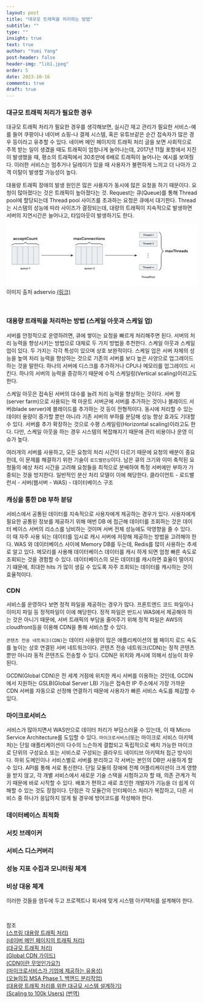 ```yaml
---
layout: post
title: "대규모 트래픽을 처리하는 방법"
subtitle: ""
type: ""
insight: true
text: true
author: "Yumi Yang"
post-header: false
header-img: "lib1.jpeg"
order: 5
date: 2023-10-16
comments: true
draft: true
---
```


### 대규모 트래픽 처리가 필요한 경우

대규모 트래픽 처리가 필요한 경우를 생각해보면, 실시간 재고 관리가 필요한 서비스-예를 들어 쿠팡이나 네이버 쇼핑-나 결제 시스템, 혹은 유튜브같은 순간 접속자가 많은 경우 등이라고 유추할 수 있다. 네이버 메인 페이지의 트래픽 처리 글을 보면 사회적으로 주목 받는 일이 생겼을 때도 트래픽이 엄청나게 늘어나는데, 2017년 11월 포항에서 지진이 발생했을 때, 평소의 트래픽에서 30초만에 6배로 트래픽이 늘어나는 예시를 보여줬다. 이러한 서비스는 멈추거나 딜레이가 있을 때 사용자가 불편하게 느끼고 더 나아가 고객 이탈이 발생할 가능성이 높다.

대용량 트래픽 장애의 발생 원인은 많은 사용자가 동시에 많은 요청을 하기 때문이다. 요청이 많아졌다는 것은 트래픽이 높아졌다는 것. Request는 큐(Queue)를 통해 Thread pool에 할당되는데 Thread pool 사이즈를 초과하는 요청은 큐에서 대기한다. Thread는 시스템의 성능에 따라 사이즈가 결정되는데, 대량의 트래픽이 지속적으로 발생하면 서버의 지연시간은 늘어나고, 타임아웃이 발생하기도 한다.

![thread](img/thread.jpeg)
이미지 출처 adservio [(링크)](https://www.adservio.fr/post/tomcat-performance-best-practices)

<br/>

### 대용량 트래픽을 처리하는 방법 (스케일 아웃과 스케일 업)

서버를 안정적으로 운영하려면, 큐에 쌓이는 요청을 빠르게 처리해주면 된다. 서버의 처리 능력을 향상시키는 방법으로 대체로 두 가지 방법을 추천한다. 스케일 아웃과 스케일 업이 있다. 두 가지는 각각 특성이 있으며 상호 보완적이다. 스케일 업은 서버 자체의 성능을 높여 처리 능력을 향상하는 것으로 기존의 서버를 보다 높은 사양으로 업그레이드 하는 것을 말한다. 하나의 서버에 디스크를 추가하거나 CPU나 메모리를 업그레이드 시킨다. 하나의 서버의 능력을 증강하기 때문에 수직 스케일링(Vertical scaling)이라고도 한다.

스케일 아웃은 접속된 서버의 대수를 늘려 처리 능력을 향상하는 것이다. 서버 팜(server farm)으로 사용되는 랙 마운트 서버군에 서버를 추가하는 것이나 블레이드 서버(blade server)에 블레이드를 추가하는 것 등이 전형적이다. 동시에 처리할 수 있는 데이터 용량이 증가할 뿐만 아니라 기존 서버의 부하를 분담해 성능 향상 효과도 기대할 수 있다. 서버를 추가 확장하는 것으로 수평 스케일링(Horizontal scaling)이라고도 한다. 다만, 스케일 아웃을 하는 경우 시스템의 복잡해지기 때문에 관리 비용이나 운영 이슈가 높다.

여러개의 서버를 사용하고, 모든 요청의 처리 시간이 다르기 때문에 요청의 배분이 중요한데, 이 문제를 해결하기 위한 기술이 `로드밸런싱`이다. 남은 큐의 크기와 이미 축적된 요청들의 예상 처리 시간을 고려해 요청들을 최적으로 분배하여 특정 서버에만 부하가 가중되는 것을 방지한다. 일반적인 분산 처리 모델이 이에 해당한다. 클라이언트 - 로드밸런서 - 서버(웹서버 - WAS) - 데이터베이스 구조

### 캐싱을 통한 DB 부하 분담

서비스에서 공통된 데이터를 지속적으로 사용자에게 제공하는 경우가 있다. 사용자에게 필요한 공통된 정보를 제공하기 위해 매번 DB 에 접근해 데이터를 조회하는 것은 데이터 베이스 서버의 리소스를 낭비하는 것이며 서버 전체 성능에도 악영향을 줄 수 있다. 이 때 자주 사용 되는 데이터를 임시로 캐시 서버에 저장해 제공하는 방법을 고려해야 한다. WAS 와 데이터베이스 사이에 Memory DB를 두는데, Redis를 많이 사용하는 추세로 알고 있다. 메모리를 사용해 데이터베이스 데이터를 캐시 하게 되면 엄청 빠른 속도로 조회되는 것을 경험할 수 있다. 데이터베이스의 모든 데이터를 캐시하면 효율이 떨어지기 떄문에, 최대한 hits 가 많이 생길 수 있도록 자주 조회되는 데이터를 캐시하는 것이 효율적이다.

### CDN

서비스를 운영하다 보면 정적 파일을 제공하는 경우가 많다. 프론트엔드 코드 파일이나 이미지 파일 등 정적파일이 이에 해당한다. 정적 파일은 반드시 WAS에서 제공해야 하는 것은 아니기 때문에, 서버 트래픽의 부담을 줄어주기 위해 정적 파일은 AWS의 cloudfront등을 이용해 CDN을 통해 서비스할 수 있다.

`콘텐츠 전송 네트워크(CDN)`는 데이터 사용량이 많은 애플리케이션의 웹 페이지 로드 속도를 높이는 상호 연결된 서버 네트워크이다. 콘텐츠 전송 네트워크(CDN)는 정적 콘텐츠뿐만 아니라 동적 콘텐츠도 전송할 수 있다. CDN은 위치와 캐시에 의해서 성능이 좌우된다.

GCDN(Global CDN)은 전 세계 거점에 위치한 캐시 서버를 이용하는 것인데, GCDN에서 지원하는 GSLB(Global Server LB) 기능은 접속한 IP 주소에서 가장 가까운 CDN 서버를 자동으로 선정해 연결하기 때문에 사용자가 빠른 서비스 속도를 체감할 수 있다.

### 마이크로서비스

서비스가 많아지면서 WAS만으로 데이터 처리가 부담스러울 수 있는데, 이 때 Micro Service Architecture를 도입할 수 있다. `마이크로서비스`(또는 마이크로 서비스 아키텍처)는 단일 애플리케이션이 다수의 느슨하게 결합되고 독립적으로 배치 가능한 마이크로 단위의 구성요소 또는 서비스로 구성되는 클라우드 네이티브 아키텍처 접근 방식이다. 하위 도메인이나 서비스별로 서버를 분리하고 각 서버는 본인의 DB만 사용하게 할 수 있다. API를 통해 서로 통신한다. 단일 모듈의 장애에 전체 어플리케이션이 크게 영향을 받지 않고, 각 개별 서비스에서 새로운 기술 스택을 시험하고자 할 때, 의존 관계가 적기 때문에 바로 시작할 수 있다. 배포가 편하고 새로 조인한 개발자가 기능을 더 쉽게 이해할 수 있는 것도 장점이다. 단점은 각 모듈간의 인터페이스 처리가 복잡하고, 다른 서비스 중 하나가 응답하지 않게 될 경우에 방어코드를 작성해야 한다.

### 데이터베이스 최적화

### 서킷 브레이커

### 서비스 디스커버리

### 성능 지표 수집과 모니터링 체계

### 비상 대응 체계

이러한 것들을 염두에 두고 프로젝트나 회사에 맞게 시스템 아키텍처를 설계해야 한다.

<br/>

참조<br/>
[(스프링 대용량 트래픽 처리)](https://www.nextree.io/seupeuring-daeyongryang-teuraepig-ceori/)<br/>
[(네이버 메인 페이지의 트래픽 처리)](https://d2.naver.com/helloworld/6070967)<br/>
[(대규모 트래픽 처리)](https://velog.io/@yaaloo/대규모-트래픽-처리)<br/>
[(Global CDN 가이드)](https://guide-gov.ncloud-docs.com/docs/networking-networking-7-1)<br/>
[(CDN이란 무엇인가요?)](https://aws.amazon.com/ko/what-is/cdn/)<br/>
[(마이크로서비스가 기업에 제공하는 유용성)](https://www.ibm.com/kr-ko/topics/microservices)<br/>
[(오늘의집 MSA Phase 1. 백엔드 분리작업)](https://www.bucketplace.com/post/2022-01-14-%EC%98%A4%EB%8A%98%EC%9D%98%EC%A7%91-msa-phase-1-%EB%B0%B1%EC%97%94%EB%93%9C-%EB%B6%84%EB%A6%AC%EC%9E%91%EC%97%85/)<br/>
[(대용량 트래픽 처리를 위한 대규모 시스템 설계하기)](https://kyungyeon.dev/posts/96)<br/>
[(Scaling to 100k Users)](https://alexpareto.com/scalability/systems/2020/02/03/scaling-100k.html)
[(번역)](https://leonkim.dev/systems/scaling-100k/)<br/>

